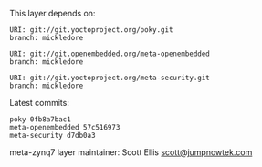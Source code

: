 This layer depends on:

    URI: git://git.yoctoproject.org/poky.git
    branch: mickledore

    URI: git://git.openembedded.org/meta-openembedded
    branch: mickledore

    URI: git://git.yoctoproject.org/meta-security.git
    branch: mickledore

Latest commits:

    poky 0fb8a7bac1
    meta-openembedded 57c516973
    meta-security d7db0a3

meta-zynq7 layer maintainer: Scott Ellis <scott@jumpnowtek.com>
